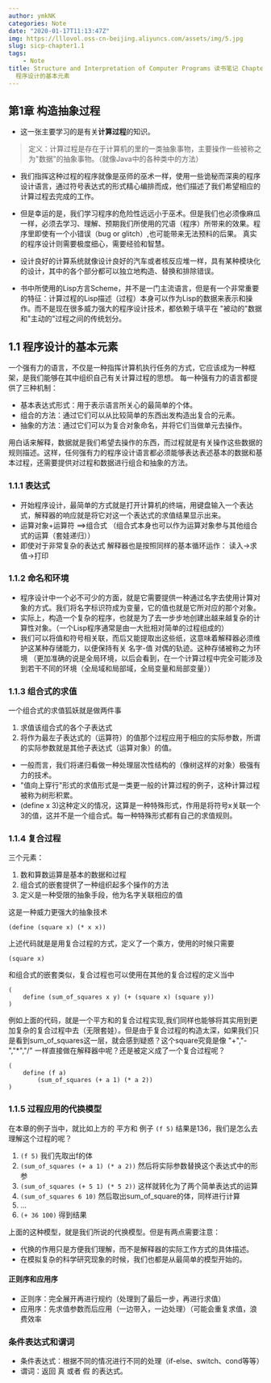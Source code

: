 ```yaml
---
author: ymkNK
categories: Note
date: "2020-01-17T11:13:47Z"
img: https://lllovol.oss-cn-beijing.aliyuncs.com/assets/img/5.jpg
slug: sicp-chapter1.1
tags: 
    - Note
title: Structure and Interpretation of Computer Programs 读书笔记 Chapter 1 构造过程抽象 1.1
  程序设计的基本元素
---
```

## 第1章 构造抽象过程
- 这一张主要学习的是有关**计算过程**的知识。
>定义：计算过程是存在于计算机的里的一类抽象事物，主要操作一些被称之为"数据"的抽象事物。（就像Java中的各种类中的方法）


- 我们指挥这种过程的程序就像是巫师的巫术一样，使用一些诡秘而深奥的程序设计语言，通过符号表达式的形式精心编排而成，他们描述了我们希望相应的计算过程去完成的工作。

- 但是幸运的是，我们学习程序的危险性远远小于巫术。但是我们也必须像麻瓜一样，必须去学习、理解、预期我们所使用的咒语（程序）所带来的效果。程序里即使有一个小错误（bug or glitch）,也可能带来无法预料的后果。
真实的程序设计则需要极度细心，需要经验和智慧。
- 设计良好的计算系统就像设计良好的汽车或者核反应堆一样，具有某种模块化的设计，其中的各个部分都可以独立地构造、替换和排除错误。

- 书中所使用的Lisp方言Scheme，并不是一门主流语言，但是有一个非常重要的特征：计算过程的Lisp描述（过程）本身可以作为Lisp的数据来表示和操作。而不是现在很多威力强大的程序设计技术，都依赖于填平在 "被动的"数据和"主动的"过程之间的传统划分。

## 1.1 程序设计的基本元素
一个强有力的语言，不仅是一种指挥计算机执行任务的方式，它应该成为一种框架，是我们能够在其中组织自己有关计算过程的思想。
每一种强有力的语言都提供了三种机制：
- 基本表达式形式：用于表示语言所关心的最简单的个体。
- 组合的方法：通过它们可以从比较简单的东西出发构造出复合的元素。
- 抽象的方法：通过它们可以为复合对象命名，并将它们当做单元去操作。

用白话来解释，数据就是我们希望去操作的东西，而过程就是有关操作这些数据的规则描述。这样，任何强有力的程序设计语言都必须能够表达表述基本的数据和基本过程，还需要提供对过程和数据进行组合和抽象的方法。

### 1.1.1 表达式
- 开始程序设计，最简单的方式就是打开计算机的终端，用键盘输入一个表达式，解释器的响应就是将它对这一个表达式的求值结果显示出来。
- 运算对象+运算符 ==>组合式  （组合式本身也可以作为运算对象参与其他组合式的运算（套娃递归））
- 即使对于非常复杂的表达式 解释器也是按照同样的基本循环运作： 读入->求值->打印

### 1.1.2 命名和环境
- 程序设计中一个必不可少的方面，就是它需要提供一种通过名字去使用计算对象的方式。我们将名字标识符成为变量，它的值也就是它所对应的那个对象。
- 实际上，构造一个复杂的程序，也就是为了去一步步地创建出越来越复杂的计算性对象。（一个Lisp程序通常是由一大批相对简单的过程组成的）
- 我们可以将值和符号相关联，而后又能提取出这些纸，这意味着解释器必须维护这某种存储能力，以便保持有关 名字-值 对偶的轨迹。这种存储被称之为环境 （更加准确的说是全局环境，以后会看到，在一个计算过程中完全可能涉及到若干不同的环境（全局域和局部域，全局变量和局部变量））

### 1.1.3 组合式的求值
一个组合式的求值狐妖就是做两件事
1. 求值该组合式的各个子表达式
2. 将作为最左子表达式的（运算符）的值那个过程应用于相应的实际参数，所谓的实际参数就是其他子表达式（运算对象）的值。

- 一般而言，我们将递归看做一种处理层次性结构的（像树这样的对象）极强有力的技术。
- "值向上穿行"形式的求值形式是一类更一般的计算过程的例子，这种计算过程被称为树形积累。
- (define x 3)这种定义的情况，这算是一种特殊形式，作用是将符号x关联一个3的值，这并不是一个组合式。每一种特殊形式都有自己的求值规则。

### 1.1.4 复合过程
三个元素：
1. 数和算数运算是基本的数据和过程
2. 组合式的嵌套提供了一种组织起多个操作的方法
3. 定义是一种受限的抽象手段，他为名字关联相应的值

这是一种威力更强大的抽象技术

```
(define (square x) (* x x))
```

上述代码就是是用复合过程的方式，定义了一个乘方，使用的时候只需要

``` 
(square x)
```

和组合式的嵌套类似，复合过程也可以使用在其他的复合过程的定义当中

```
(
    define (sum_of_squares x y) (+ (square x) (square y))
)
```

例如上面的代码，就是一个平方和的复合过程实现,我们同样也能够将其实用到更加复杂的复合过程中去（无限套娃）。但是由于复合过程的构造太深，如果我们只是看到sum_of_squares这一层，就会感到疑惑？这个square究竟是像 "+","-","*","/" 一样直接做在解释器中呢？还是被定义成了一个复合过程呢？

``` 
(
    define (f a)
        (sum_of_squares (+ a 1) (* a 2))
)
```

### 1.1.5 过程应用的代换模型
在本章的例子当中，就比如上方的 平方和 例子 `(f 5)` 结果是136，我们是怎么去理解这个过程的呢？
1. `(f 5)` 我们先取出f的体
2. `(sum_of_squares (+ a 1) (* a 2))` 然后将实际参数替换这个表达式中的形参
3. `(sum_of_squares (+ 5 1) (* 5 2))` 这样就转化为了两个简单表达式的运算
4. `(sum_of_squares 6 10)` 然后取出sum_of_square的体，同样进行计算 
5. ... 
6. `(+ 36 100)` 得到结果


上面的这种模型，就是我们所说的代换模型。但是有两点需要注意：
- 代换的作用只是方便我们理解，而不是解释器的实际工作方式的具体描述。
- 在模拟复杂的科学研究现象的时候，我们也都是从最简单的模型开始的。

#### 正则序和应用序
- 正则序：完全展开再进行规约（处理到了最后一步，再进行求值）
- 应用序：先求值参数而后应用（一边带入，一边处理）（可能会重复求值，浪费效率

### 条件表达式和谓词
- 条件表达式：根据不同的情况进行不同的处理（if-else、switch、cond等等）
- 谓词：返回 真 或者 假 的表达式。 